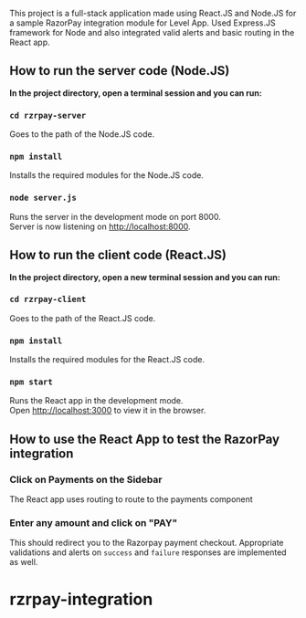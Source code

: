 This project is a full-stack application made using React.JS and Node.JS for a sample RazorPay integration module for Level App. Used Express.JS framework for Node and also integrated valid alerts and basic routing in the React app.

## How to run the server code (Node.JS)

**In the project directory, open a terminal session and you can run:**

### `cd rzrpay-server`

Goes to the path of the Node.JS code.

### `npm install`

Installs the required modules for the Node.JS code.

### `node server.js`

Runs the server in the development mode on port 8000.<br />
Server is now listening on [http://localhost:8000](http://localhost:8000).

## How to run the client code (React.JS)

**In the project directory, open a new terminal session and you can run:**

### `cd rzrpay-client`

Goes to the path of the React.JS code. 

### `npm install`

Installs the required modules for the React.JS code. 

### `npm start`

Runs the React app in the development mode.<br />
Open [http://localhost:3000](http://localhost:8000) to view it in the browser.

## How to use the React App to test the RazorPay integration

### Click on Payments on the Sidebar

The React app uses routing to route to the payments component

### Enter any amount and click on "PAY"

This should redirect you to the Razorpay payment checkout. Appropriate validations and alerts on `success` and `failure` responses are implemented as well.

# rzrpay-integration
